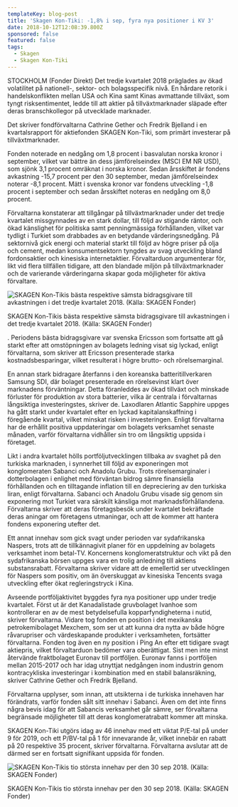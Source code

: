```yaml
---
templateKey: blog-post
title: 'Skagen Kon-Tiki: -1,8% i sep, fyra nya positioner i KV 3'
date: 2018-10-12T12:08:39.800Z
sponsored: false
featured: false
tags:
  - Skagen
  - Skagen Kon-Tiki
---
```

STOCKHOLM (Fonder Direkt) Det tredje kvartalet 2018 präglades av ökad volatilitet på nationell-, sektor- och bolagsspecifik nivå. En hårdare retorik i handelskonflikten mellan USA och Kina samt Kinas avmattande tillväxt, som tyngt risksentimentet, ledde till att aktier på tillväxtmarknader släpade efter deras branschkollegor på utvecklade marknader. 



Det skriver fondförvaltarna Cathrine Gether och Fredrik Bjelland i en kvartalsrapport för aktiefonden SKAGEN Kon-Tiki, som primärt investerar på tillväxtmarknader. 



Fonden noterade en nedgång om 1,8 procent i basvalutan norska kronor i september, vilket var bättre än dess jämförelseindex (MSCI EM NR USD), som sjönk 3,1 procent omräknat i norska kronor. Sedan årsskiftet är fondens avkastning -15,7 procent per den 30 september, medan jämförelseindex noterar -8,1 procent. Mätt i svenska kronor var fondens utveckling -1,8 procent i september och sedan årsskiftet noteras en nedgång om 8,0 procent.



Förvaltarna konstaterar att tillgångar på tillväxtmarknader under det tredje kvartalet missgynnades av en stark dollar, till följd av stigande räntor, och ökad känslighet för politiska samt penningmässiga förhållanden, vilket var tydligt i Turkiet som drabbades av en betydande värderingsnedgång. På sektornivå gick energi och material starkt till följd av högre priser på olja och cement, medan konsumentsektorn tyngdes av svag utveckling bland fordonsaktier och kinesiska internetaktier. Förvaltarduon argumenterar för, likt vid flera tillfällen tidigare, att den blandade miljön på tillväxtmarknader och de varierande värderingarna skapar goda möjligheter för aktiva förvaltare.

![SKAGEN Kon-Tikis bästa respektive sämsta bidragsgivare till avkastningen i det tredje kvartalet 2018. (Källa: SKAGEN Fonder)](/img/561943101.png)

<span class="image-caption">SKAGEN Kon-Tikis bästa respektive sämsta bidragsgivare till avkastningen i det tredje kvartalet 2018. (Källa: SKAGEN Fonder)</span>

.Periodens bästa bidragsgivare var svenska Ericsson som fortsatte att gå starkt efter att omstöpningen av bolagets ledning visat sig lyckad, enligt förvaltarna, som skriver att Ericsson presenterade starka kostnadsbesparingar, vilket resulterat i högre brutto- och rörelsemarginal.



En annan stark bidragare återfanns i den koreanska batteritillverkaren Samsung SDI, där bolaget presenterade en rörelsevinst klart över marknadens förväntningar. Detta föranleddes av ökad tillväxt och minskade förluster för produktion av stora batterier, vilka är centrala i förvaltarnas långsiktiga investeringstes, skriver de. Laxodlaren Atlantic Sapphire uppges ha gått starkt under kvartalet efter en lyckad kapitalanskaffning i föregående kvartal, vilket minskat risken i investeringen. Enligt förvaltarna har de erhållit positiva uppdateringar om bolagets verksamhet senaste månaden, varför förvaltarna vidhåller sin tro om långsiktig uppsida i företaget.



Likt i andra kvartalet hölls portföljutvecklingen tillbaka av svaghet på den turkiska marknaden, i synnerhet till följd av exponeringen mot konglomeraten Sabanci och Anadolu Grubu. Trots rörelsemarginaler i dotterbolagen i enlighet med förväntan bidrog sämre finansiella förhållanden och en tilltagande inflation till en depreciering av den turkiska liran, enligt förvaltarna. Sabanci och Anadolu Grubu visade sig genom sin exponering mot Turkiet vara särskilt känsliga mot marknadsförhållandena. Förvaltarna skriver att deras företagsbesök under kvartalet bekräftade deras aningar om företagens utmaningar, och att de kommer att hantera fondens exponering utefter det. 



Ett annat innehav som gick svagt under perioden var sydafrikanska Naspers, trots att de tillkännagivit planer för en uppdelning av bolagets verksamhet inom betal-TV. Koncernens konglomeratstruktur och vikt på den sydafrikanska börsen uppges vara en trolig anledning till aktiens substansrabatt. Förvaltarna skriver vidare att de emellertid ser utvecklingen för Naspers som positiv, om än överskuggat av kinesiska Tencents svaga utveckling efter ökat regleringstryck i Kina.



Avseende portföljaktivitet byggdes fyra nya positioner upp under tredje kvartalet. Först ut är det Kanadalistade gruvbolaget Ivanhoe som kontrollerar en av de mest betydelsefulla kopparfyndigheterna i nutid, skriver förvaltarna. Vidare tog fonden en position i det mexikanska petrokemibolaget Mexchem, som ser ut att kunna dra nytta av både högre råvarupriser och värdeskapande produkter i verksamheten, fortsätter förvaltarna. Fonden tog även en ny position i Ping An efter ett tidigare svagt aktiepris, vilket förvaltarduon bedömer vara oberättigat. Sist men inte minst återvände fraktbolaget Euronav till portföljen. Euronav fanns i portföljen mellan 2015-2017 och har idag utnyttjat nedgången inom industrin genom kontracykliska investeringar i kombination med en stabil balansräkning, skriver Cathrine Gether och Fredrik Bjelland. 



Förvaltarna upplyser, som innan, att utsikterna i de turkiska innehaven har förändrats, varför fonden sålt sitt innehav i Sabanci. Även om det inte finns några bevis idag för att Sabancis verksamhet går sämre, ser förvaltarna begränsade möjligheter till att deras konglomeratrabatt kommer att minska.



SKAGEN Kon-Tiki utgörs idag av 46 innehav med ett viktat P/E-tal på under 9 för 2019, och ett P/BV-tal på 1 för innevarande år, vilket innebär en rabatt på 20 respektive 35 procent, skriver förvaltarna. Förvaltarna avslutar att de därmed ser en fortsatt signifikant uppsida för fonden.



![SKAGEN Kon-Tikis tio största innehav per den 30 sep 2018. (Källa: SKAGEN Fonder)](/img/561943102.png)

 

<span class="image-caption">SKAGEN Kon-Tikis tio största innehav per den 30 sep 2018. (Källa: SKAGEN Fonder)</span>
